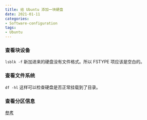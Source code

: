 ```yaml
---
title: 给 Ubuntu 添加一块硬盘
date: 2021-01-11
categories:
- Software-configuration
tags:
- Ubuntu
---
```




### 查看块设备

`lsblk -f` 
新加进来的硬盘没有文件格式。所以 FSTYPE 项应该是空白的。

### 查看文件系统

`df -hl`
这样可以检查硬盘是否正常挂载到了目录。


### 查看分区信息








[参考](https://blog.csdn.net/u010953609/article/details/104036767)